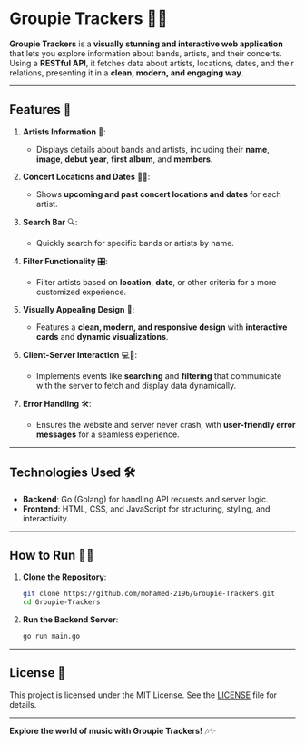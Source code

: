 # **Groupie Trackers** 🎵✨  

**Groupie Trackers** is a **visually stunning and interactive web application** that lets you explore information about bands, artists, and their concerts. Using a **RESTful API**, it fetches data about artists, locations, dates, and their relations, presenting it in a **clean, modern, and engaging way**.  

---

## **Features** 🌟  

1. **Artists Information** 🎤:  
   - Displays details about bands and artists, including their **name**, **image**, **debut year**, **first album**, and **members**.  

2. **Concert Locations and Dates** 📅📍:  
   - Shows **upcoming and past concert locations and dates** for each artist.  

3. **Search Bar** 🔍:  
   - Quickly search for specific bands or artists by name.  

4. **Filter Functionality** 🎛️:  
   - Filter artists based on **location**, **date**, or other criteria for a more customized experience.  

5. **Visually Appealing Design** 🎨:  
   - Features a **clean, modern, and responsive design** with **interactive cards** and **dynamic visualizations**.  

6. **Client-Server Interaction** 💻🔗:  
   - Implements events like **searching** and **filtering** that communicate with the server to fetch and display data dynamically.  

7. **Error Handling** 🛠️:  
   - Ensures the website and server never crash, with **user-friendly error messages** for a seamless experience.  

---

## **Technologies Used** 🛠️  

- **Backend**: Go (Golang) for handling API requests and server logic.  
- **Frontend**: HTML, CSS, and JavaScript for structuring, styling, and interactivity.  
---

## **How to Run** 🏃‍♂️  

1. **Clone the Repository**:  
   ```bash  
   git clone https://github.com/mohamed-2196/Groupie-Trackers.git  
   cd Groupie-Trackers  
   ```  

2. **Run the Backend Server**:  
   ```bash  
   go run main.go  
   ```  

---

## **License** 📜  
This project is licensed under the MIT License. See the [LICENSE](LICENSE) file for details.  

---


**Explore the world of music with Groupie Trackers!** 🎶✨
